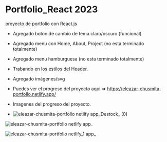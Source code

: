 # Portfolio_React 2023
proyecto de portfolio con React.js
* Agregado boton de cambio de tema claro/oscuro (funcional)
* Agregado menu con Home, About, Project (no esta terminado totalmente)
* Agregado menu hamburguesa (no esta terminado totalmente)
* Trabando en los estilos del Header.
* Agregado imágenes/svg

* Puedes ver el progreso del proyecto aqui  =>  https://eleazar-chusmita-portfolio.netlify.app/
* Imagenes del progreso del proyecto.

* ![eleazar-chusmita-portfolio netlify app_Destock_ (0)](https://github.com/tecni2/Practicing-css-Change-Background/assets/29103120/da611cda-006e-41e7-a4c2-4414bd91624d)

![eleazar-chusmita-portfolio netlify app_](https://github.com/tecni2/Practicing-css-Change-Background/assets/29103120/f9c70a84-d7ed-4f44-bacd-44ab168a3d21)

![eleazar-chusmita-portfolio netlify_1 app_](https://github.com/tecni2/Practicing-css-Change-Background/assets/29103120/840a666a-c659-4dd5-baf1-988632fb62e2)
